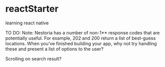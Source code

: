 # reactStarter
learning react native

TO DO:
Note: Nestoria has a number of non-1** response codes that are potentially useful. For example, 202 and 200 return a list of best-guess locations. When you’ve finished building your app, why not try handling these and present a list of options to the user?

Scrolling on search result?